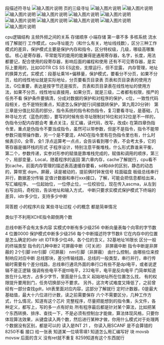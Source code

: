 ﻿段描述符寻址
![输入图片说明](/imgs/2023-12-25/RlDouFWOj5sQocHv.png)
页的三级寻址
![输入图片说明](/imgs/2023-12-26/Ah0FylMwnJfWXxlf.png)
![输入图片说明](/imgs/2024-01-03/ehsPeg9VOhHpoJ50.png)
![输入图片说明](/imgs/2024-01-03/uRm4ChAX2fRvoevu.png)
![输入图片说明](/imgs/2024-01-03/m6wpjmJjD2Vjdjfc.png)
![输入图片说明](/imgs/2024-01-03/onjY2abiuEab65oP.png)
![输入图片说明](/imgs/2024-01-03/IRbWMcxUnJ2lPJ1Q.png)
![输入图片说明](/imgs/2024-01-03/ibi0nByvfAq1H7wK.png)
![输入图片说明](/imgs/2024-01-03/PuISBXjhlk5EajFd.png)
![输入图片说明](/imgs/2024-01-03/1gxhi9R4IlyNeqnB.png)
![输入图片说明](/imgs/2024-01-03/EHaZWLOCGYUAAMkv.png)
![输入图片说明](/imgs/2024-01-03/qAjIAzbYCyIqMizV.png)

cpu逻辑结构
主频外频之间的关系
存储顺序 小端存储
第一章不多  多核系统 流水线了解就行
工作模式，cpu寻址能力（和什么有关，地址线线数），区分三种工作模式的差异，保护模式主要是保护内存和指令，区分特权级，几级，哪级高哪集低。
核心是寄存器，平常能写的能用的能兼得是通用寄存器，名字，长度，用法都要记，配合使用的段寄存器，影响后面的编程和使用
还有不可见寄存器，是实际上要用的，比如GDTR CS SS ES这些，支撑运行，但不显露，
内存管理，地址的换算方式，实模式：段基址乘16+偏移量，保护模式，要看分不分页，如果不分页，给的线性地址就是实际地址，分页要看页目录表
页表和页目录表的使用方法，G位重要，表达是按字节还是按页，
页表和页目录表在线性地址的使用方法，如果不分页，线性地址直接用，如果分页，就是三级，二者都有权限，按严的
任务不看
保护条件要搞清，分成对数据的保护和对程序的保护，c位，一致性代码段相关，也不是特别重点，知道怎么保护就行(间接跳转保护，第九周20分钟）
第三章是分值比较高的部分，指令系统的指令和伪指令，复习要看寻址，是基础，几种寻址方式（蓝色的图），要写的时候有些寻址限制对16位和对32位是不一样的，伪指令分配内存题会考
重点关注，反汇编，读代码，改写，改成c
在第四章伪指令里，重点是伪指令不要当成指令，虽然可以带参数，但是不是指令，指令不能带参数只能带操作数，另一个是不要混，AND在指令里有在伪指令里也有，什么时候表示0，全零，全1
浮点运算考一点点，会告诉看到哪个表，不会考太多，它的寄存器是循环栈的形式
子程序设计，特别注意平衡堆栈，什么形式靠谁来平衡，第二个，参数传递，实参对形参的赋值是靠堆栈完成的，赋值和调用的顺序，第三个，局部变量，Local，随着程序的返回
第六章内存，cache了解就行，cpu看不到cache，前面内存管理的描述表高速缓存要看，sd和ddr的区别，静态的动态的，算带宽
dqm，屏蔽，读是被动的，提前俩时钟发信号
柱面磁盘
板级总线串行并行，数据差分传输
定值计数器和串行xxx接口，了解，可能会把信息都给出来，写汇编程序。
一位起始位，一位停止位，一位校验位，现在传入ascma，从左到右写出码，奇校验，告诉地址和输入方式，
中断只要求实模式保护模式下终端的差异，idtr多少位，支持多少中断



简答题 小的程序片段 某些寻址过程 小的概念 都是简单情况

类似于不利用XCHE指令颠倒两个数



总线中断不会有太多内容
实模式中断有多少级256
中断向量表每个向零的字节数 4 位置0000
保护模式中断多少级256
每个中断描述符字节数8
它在内存中的位置是怎么确定的idtr idt
IDTR多少位48，各个位的含义，32基地址16限长
区分一般的终端类型
指令的几种中断2 可屏蔽中断（可关闭） 非屏蔽中断 指令中断是非屏蔽的
2个引脚 intr引脚（可屏蔽） nmi引脚（非屏蔽）
由什么控制，由哪些位来控制响应对应中断
总线那块，差分传输线路，总线的一般类型，串行并行，串行传输时需要有个差分线路，总线串行通讯外面的串行口有些不是dpl电平，或者说逻辑不是正逻辑
强调有些电平不是ttl电平，232电平，电平是反向电平
门简单知道放在什么地方，占多少字节，里面是什么含义
起始地址所在位置怎么找，
有的权限提升要用到门，任务切换部分不要求。
另外，这次考试难度又降低了，之前曾经有一部分查找gdt，ldt表里面对应内容，这部分了解就行
定时计数器，0是最大基础值，最大十六位进行计数，读之前需要保存
六个不需要区分，几种工作方式，什么情况，知道有这个芯片
完整程序，尽量把能想到的指令集，头文件，各种定义，都写上，写的多一点有好处
所有程序最后都是针对某个算法，比如把某个东西转换、排序、查找一下，不是必须有控制台才能做，算法体现风格，只要你体现算法效果，从键盘读入两个数，然后进行某种才做，你用什么模式对于处理两个数据没有区别，都是可以的
读入是INT 21 ，
你读入用SCANF 是不会算错的
8250不看
接口 给一张表 知道某一位填零填1 知道怎么用汇编写好
块 movsb movsw 后面的含义 没有ret就不重复 
8259知道有这个东西就行
